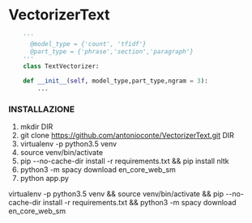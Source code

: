 # VectorizerText
```python
    ''' 
      @model_type = {'count', 'tfidf'}
      @part_type = {'phrase','section','paragraph'}
    '''
    class TextVectorizer:

    def __init__(self, model_type,part_type,ngram = 3):
        ...

```


### INSTALLAZIONE
1. mkdir DIR 
2. git clone https://github.com/antonioconte/VectorizerText.git DIR
3. virtualenv -p python3.5 venv
4. source venv/bin/activate
5. pip --no-cache-dir install -r requirements.txt && pip install nltk
6. python3 -m spacy download en_core_web_sm
7. python app.py

virtualenv -p python3.5 venv && source venv/bin/activate && pip --no-cache-dir install -r requirements.txt && python3 -m spacy download en_core_web_sm
